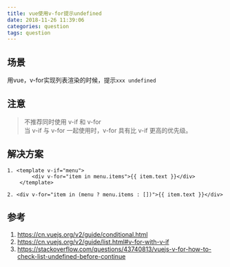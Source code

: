```yaml
---
title: vue使用v-for提示undefined
date: 2018-11-26 11:39:06
categories: question
tags: question
---
```

## 场景
用vue，v-for实现列表渲染的时候，提示`xxx undefined`

## 注意
> 不推荐同时使用 v-if 和 v-for  
当 v-if 与 v-for 一起使用时，v-for 具有比 v-if 更高的优先级。

## 解决方案
``` vuejs
1. <template v-if="menu">
        <div v-for="item in menu.items">{{ item.text }}</div>
    </template>
    
2. <div v-for="item in (menu ? menu.items : [])">{{ item.text }}</div>    
```

## 参考
1. https://cn.vuejs.org/v2/guide/conditional.html
2. https://cn.vuejs.org/v2/guide/list.html#v-for-with-v-if
3. https://stackoverflow.com/questions/43740813/vuejs-v-for-how-to-check-list-undefined-before-continue
